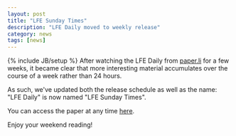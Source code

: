 ```yaml
---
layout: post
title: "LFE Sunday Times"
description: "LFE Daily moved to weekly release"
category: news
tags: [news]
---
```

{% include JB/setup %}
After watching the LFE Daily from <a href="http://paper.li">paper.li</a> for a few weeks,
it became clear that more interesting material accumulates over the course of a week
rather than 24 hours.

As such, we've updated both the release schedule as well as the name: "LFE Daily" is now
named "LFE Sunday Times".

You can access the paper at any time <a href="https://paper.li/ErlangLisp/1397422779">here</a>.

Enjoy your weekend reading!
